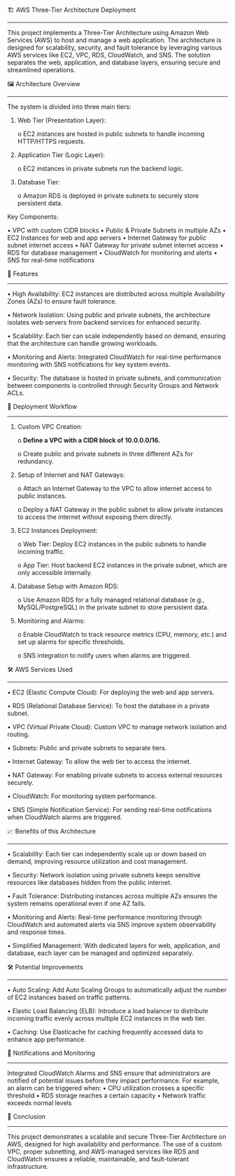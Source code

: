 🏗️ AWS Three-Tier Architecture Deployment
________________________________________________________________________________________________
This project implements a Three-Tier Architecture using Amazon Web Services (AWS) to host and manage a web application. The architecture is designed for scalability, security, and fault tolerance by leveraging various AWS services like EC2, VPC, RDS, CloudWatch, and SNS. The solution separates the web, application, and database layers, ensuring secure and streamlined operations.

🖼️ Architecture Overview
____________________________________________________________________________________________________________
The system is divided into three main tiers:
1.	Web Tier (Presentation Layer):

    o	EC2 instances are hosted in public subnets to handle incoming HTTP/HTTPS requests.

2.	Application Tier (Logic Layer):

    o	EC2 instances in private subnets run the backend logic.

3.	Database Tier: 

    o	Amazon RDS is deployed in private subnets to securely store persistent data.

Key Components:

•	VPC with custom CIDR blocks
•	Public & Private Subnets in multiple AZs
•	EC2 Instances for web and app servers
•	Internet Gateway for public subnet internet access
•	NAT Gateway for private subnet internet access
•	RDS for database management
•	CloudWatch for monitoring and alerts
•	SNS for real-time notifications

🌟 Features
____________________________________________________________________________________________________________
•	High Availability: EC2 instances are distributed across multiple Availability Zones (AZs) to ensure fault tolerance.

•	Network Isolation: Using public and private subnets, the architecture isolates web servers from backend services for enhanced security.

•	Scalability: Each tier can scale independently based on demand, ensuring that the architecture can handle growing workloads.

•	Monitoring and Alerts: Integrated CloudWatch for real-time performance monitoring with SNS notifications for key system events.

•	Security: The database is hosted in private subnets, and communication between components is controlled through Security Groups and Network ACLs.

🚀 Deployment Workflow
____________________________________________________________________________________________________________
1.	Custom VPC Creation:

      o	**Define a VPC with a CIDR block of** **10.0.0.0/16.**

      o	Create public and private subnets in three different AZs for redundancy.

2.	Setup of Internet and NAT Gateways:

      o Attach an Internet Gateway to the VPC to allow internet access to public instances.

      o	Deploy a NAT Gateway in the public subnet to allow private instances to access the internet without exposing them directly.

3.	EC2 Instances Deployment:

      o	Web Tier: Deploy EC2 instances in the public subnets to handle incoming traffic.

      o	App Tier: Host backend EC2 instances in the private subnet, which are only accessible internally.

4.	Database Setup with Amazon RDS:

      o	Use Amazon RDS for a fully managed relational database (e.g., MySQL/PostgreSQL) in the private subnet to store persistent data.

5.	Monitoring and Alarms:

      o	Enable CloudWatch to track resource metrics (CPU, memory, etc.) and set up alarms for specific thresholds.

      o	SNS integration to notify users when alarms are triggered.

🛠️ AWS Services Used
____________________________________________________________________________________________________________
•	EC2 (Elastic Compute Cloud): For deploying the web and app servers.

•	RDS (Relational Database Service): To host the database in a private subnet.

•	VPC (Virtual Private Cloud): Custom VPC to manage network isolation and routing.

•	Subnets: Public and private subnets to separate tiers.

•	Internet Gateway: To allow the web tier to access the internet.

•	NAT Gateway: For enabling private subnets to access external resources securely.

•	CloudWatch: For monitoring system performance.

•	SNS (Simple Notification Service): For sending real-time notifications when CloudWatch alarms are triggered.

📈 Benefits of this Architecture
____________________________________________________________________________________________________________
•	Scalability: Each tier can independently scale up or down based on demand, improving resource utilization and cost management.

•	Security: Network isolation using private subnets keeps sensitive resources like databases hidden from the public internet.

•	Fault Tolerance: Distributing instances across multiple AZs ensures the system remains operational even if one AZ fails.

•	Monitoring and Alerts: Real-time performance monitoring through CloudWatch and automated alerts via SNS improve system observability and response times.

•	Simplified Management: With dedicated layers for web, application, and database, each layer can be managed and optimized separately.

🛠️ Potential Improvements
____________________________________________________________________________________________________________

•	Auto Scaling: Add Auto Scaling Groups to automatically adjust the number of EC2 instances based on traffic patterns.

•	Elastic Load Balancing (ELB): Introduce a load balancer to distribute incoming traffic evenly across multiple EC2 instances in the web tier.

•	Caching: Use Elasticache for caching frequently accessed data to enhance app performance.

📧 Notifications and Monitoring
____________________________________________________________________________________________________________
Integrated CloudWatch Alarms and SNS ensure that administrators are notified of potential issues before they impact performance. For example, an alarm can be triggered when:
•	CPU utilization crosses a specific threshold
•	RDS storage reaches a certain capacity
•	Network traffic exceeds normal levels

📝 Conclusion
____________________________________________________________________________________________________________
This project demonstrates a scalable and secure Three-Tier Architecture on AWS, designed for high availability and performance. The use of a custom VPC, proper subnetting, and AWS-managed services like RDS and CloudWatch ensures a reliable, maintainable, and fault-tolerant infrastructure.
